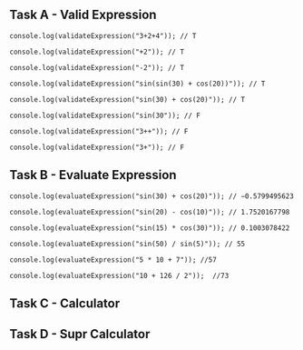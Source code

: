 ## Task A - Valid Expression

`console.log(validateExpression("3+2+4")); // T`

`console.log(validateExpression("+2")); // T`

`console.log(validateExpression("-2")); // T`

`console.log(validateExpression("sin(sin(30) + cos(20))")); // T`

`console.log(validateExpression("sin(30) + cos(20)")); // T`

`console.log(validateExpression("sin(30")); // F`

`console.log(validateExpression("3++")); // F`

`console.log(validateExpression("3+")); // F`


## Task B - Evaluate Expression

`console.log(evaluateExpression("sin(30) + cos(20)")); // −0.5799495623`

`console.log(evaluateExpression("sin(20) - cos(10)")); // 1.7520167798`

`console.log(evaluateExpression("sin(15) * cos(30)")); // 0.1003078422`

`console.log(evaluateExpression("sin(50) / sin(5)")); // 55`

`console.log(evaluateExpression("5 * 10 + 7")); //57`

`console.log(evaluateExpression("10 + 126 / 2"));  //73`


## Task C - Calculator

## Task D - Supr Calculator
